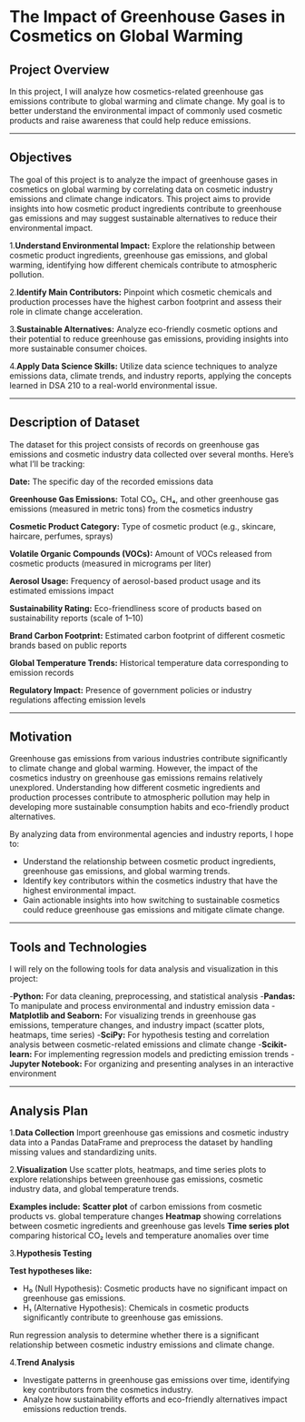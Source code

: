 # The Impact of Greenhouse Gases in Cosmetics on Global Warming

## Project Overview
In this project, I will analyze how cosmetics-related greenhouse gas emissions contribute to global warming and climate change. My goal is to better understand the environmental impact of commonly used cosmetic products and raise awareness that could help reduce emissions.

---

## Objectives
The goal of this project is to analyze the impact of greenhouse gases in cosmetics on global warming by correlating data on cosmetic industry emissions and climate change indicators. This project aims to provide insights into how cosmetic product ingredients contribute to greenhouse gas emissions and may suggest sustainable alternatives to reduce their environmental impact.

1.**Understand Environmental Impact:**
Explore the relationship between cosmetic product ingredients, greenhouse gas emissions, and global warming, identifying how different chemicals contribute to atmospheric pollution.

2.**Identify Main Contributors:**
Pinpoint which cosmetic chemicals and production processes have the highest carbon footprint and assess their role in climate change acceleration.

3.**Sustainable Alternatives:**
Analyze eco-friendly cosmetic options and their potential to reduce greenhouse gas emissions, providing insights into more sustainable consumer choices.

4.**Apply Data Science Skills:**
Utilize data science techniques to analyze emissions data, climate trends, and industry reports, applying the concepts learned in DSA 210 to a real-world environmental issue.

---

## **Description of Dataset**
The dataset for this project consists of records on greenhouse gas emissions and cosmetic industry data collected over several months. Here’s what I’ll be tracking:

**Date:** The specific day of the recorded emissions data

**Greenhouse Gas Emissions:** 
Total CO₂, CH₄, and other greenhouse gas emissions (measured in metric tons) from the cosmetics industry

**Cosmetic Product Category:** 
Type of cosmetic product (e.g., skincare, haircare, perfumes, sprays)

**Volatile Organic Compounds (VOCs):** 
Amount of VOCs released from cosmetic products (measured in micrograms per liter)

**Aerosol Usage:** 
Frequency of aerosol-based product usage and its estimated emissions impact

**Sustainability Rating:** 
Eco-friendliness score of products based on sustainability reports (scale of 1–10)

**Brand Carbon Footprint:** 
Estimated carbon footprint of different cosmetic brands based on public reports

**Global Temperature Trends:** 
Historical temperature data corresponding to emission records

**Regulatory Impact:** 
Presence of government policies or industry regulations affecting emission levels

---

## **Motivation**

Greenhouse gas emissions from various industries contribute significantly to climate change and global warming. However, the impact of the cosmetics industry on greenhouse gas emissions remains relatively unexplored. Understanding how different cosmetic ingredients and production processes contribute to atmospheric pollution may help in developing more sustainable consumption habits and eco-friendly product alternatives.

By analyzing data from environmental agencies and industry reports, I hope to:
- Understand the relationship between cosmetic product ingredients, greenhouse gas emissions, and global warming trends.
- Identify key contributors within the cosmetics industry that have the highest environmental impact.
- Gain actionable insights into how switching to sustainable cosmetics could reduce greenhouse gas emissions and mitigate climate change.

---

## Tools and Technologies

I will rely on the following tools for data analysis and visualization in this project:

-**Python:** For data cleaning, preprocessing, and statistical analysis
-**Pandas:** To manipulate and process environmental and industry emission data
-**Matplotlib and Seaborn:** For visualizing trends in greenhouse gas emissions, temperature changes, and industry impact (scatter plots, heatmaps, time series)
-**SciPy:** For hypothesis testing and correlation analysis between cosmetic-related emissions and climate change
-**Scikit-learn:** For implementing regression models and predicting emission trends
-**Jupyter Notebook:** For organizing and presenting analyses in an interactive environment

---

## Analysis Plan

1.**Data Collection**
Import greenhouse gas emissions and cosmetic industry data into a Pandas DataFrame and preprocess the dataset by handling missing values and standardizing units.

2.**Visualization**
Use scatter plots, heatmaps, and time series plots to explore relationships between greenhouse gas emissions, cosmetic industry data, and global temperature trends.

**Examples include:**
**Scatter plot** of carbon emissions from cosmetic products vs. global temperature changes
**Heatmap** showing correlations between cosmetic ingredients and greenhouse gas levels
**Time series plot** comparing historical CO₂ levels and temperature anomalies over time

3.**Hypothesis Testing**

**Test hypotheses like:**
- H₀ (Null Hypothesis): Cosmetic products have no significant impact on greenhouse gas emissions.
- H₁ (Alternative Hypothesis): Chemicals in cosmetic products significantly contribute to greenhouse gas emissions.

Run regression analysis to determine whether there is a significant relationship between cosmetic industry emissions and climate change.

4.**Trend Analysis**

- Investigate patterns in greenhouse gas emissions over time, identifying key contributors from the cosmetics industry.
- Analyze how sustainability efforts and eco-friendly alternatives impact emissions reduction trends.


